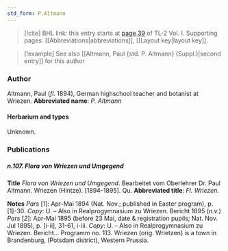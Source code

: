 ```yaml
---
std_form: P.Altmann
---
```


> [!cite] BHL link: this entry starts at [page 39](https://www.biodiversitylibrary.org/page/33120170) of TL-2 Vol. I.
> Supporting pages: [[Abbreviations|abbreviations]], [[Layout key|layout key]].

> [!example] See also [[Altmann, Paul {std. P. Altmann} (Suppl.)|second entry]] for this author

### Author

Altmann, Paul (*fl*. 1894), German highschool teacher and botanist at Wriezen. 
**Abbreviated name**: *P. Altmann*

#### Herbarium and types

Unknown.

### Publications

##### n.107. Flora von Wriezen und Umgegend

**Title**
*Flora von Wriezen und Umgegend*. Bearbeitet vom Oberlehrer Dr. Paul Altmann. Wriezen (Hintze). \[1894-1895\]. Qu.
**Abbreviated title**: *Fl. Wriezen*.

**Notes**
*Pars* \[*1*\]: Apr-Mai 1894 (Nat. Nov.; published in Easter program), p. \[1\]-30. *Copy*: U. – Also in Realprogymnasium zu Wriezen. Bericht 1895 (*n.v.*)
*Pars* \[*2*\]: Apr-Mai 1895 (before 23 Mai, date & registration pupils; Nat. Nov. Jul 1895), p. \[i-ii\], 31-61, i-iii. *Copy*: U. – Also in Realprogymnasium zu Wriezen. Bericht... Programm no. 113.
Wriezen (orig. Wrietzen) is a town in Brandenburg, (Potsdam district), Western Prussia.

